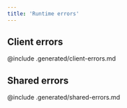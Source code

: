 ```yaml
---
title: 'Runtime errors'
---
```


## Client errors

@include .generated/client-errors.md

## Shared errors

@include .generated/shared-errors.md
